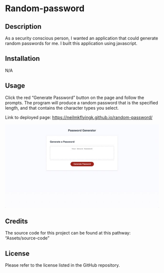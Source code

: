 # Random-password

## Description

As a security conscious person, I wanted an application that could generate random passwords for me. I built this application using javascript.

## Installation

N/A

## Usage

Click the red “Generate Password” button on the page and follow the prompts. The program will produce a random password that is the specified length, and that contains the character types you select.

Link to deployed page: https://neilmkflyingk.github.io/random-password/

<img src = "Assets/images/pg-screenshot.jpeg" alt = "screenshot">

## Credits

The source code for this project can be found at this pathway: “Assets/source-code”

## License

Please refer to the license listed in the GitHub repository.
